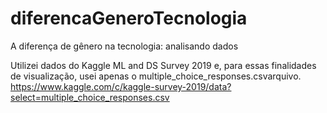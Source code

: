 # diferencaGeneroTecnologia
A diferença de gênero na tecnologia: analisando dados

Utilizei dados do Kaggle ML and DS Survey 2019 e, para essas finalidades de visualização, usei apenas o multiple_choice_responses.csvarquivo.
https://www.kaggle.com/c/kaggle-survey-2019/data?select=multiple_choice_responses.csv
